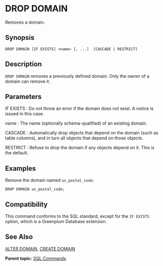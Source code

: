 # DROP DOMAIN

Removes a domain.

## Synopsis

``` {#sql_command_synopsis}
DROP DOMAIN [IF EXISTS] <name> [, ...]  [CASCADE | RESTRICT]
```

## Description

`DROP DOMAIN` removes a previously defined domain. Only the owner of a domain can remove it.

## Parameters

IF EXISTS
:   Do not throw an error if the domain does not exist. A notice is issued in this case.

name
:   The name \(optionally schema-qualified\) of an existing domain.

CASCADE
:   Automatically drop objects that depend on the domain \(such as table columns\), and in turn all objects that depend on those objects.

RESTRICT
:   Refuse to drop the domain if any objects depend on it. This is the default.

## Examples

Remove the domain named `us_postal_code`:

```
DROP DOMAIN us_postal_code;
```

## Compatibility

This command conforms to the SQL standard, except for the `IF EXISTS` option, which is a Greenplum Database extension.

## See Also

[ALTER DOMAIN](ALTER_DOMAIN.html), [CREATE DOMAIN](CREATE_DOMAIN.html)

**Parent topic:** [SQL Commands](../sql_commands/sql_ref.html)

